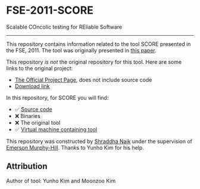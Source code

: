 # FSE-2011-SCORE
Scalable COncolic testing for REliable Software

***

This repository contains information related to the tool SCORE presented in the FSE, 2011. The tool was originally presented in [this paper](http://dl.acm.org/citation.cfm?id=2025180).

This repository _is not_ the original repository for this tool. Here are some links to the original project:
* [The Official Project Page](http://swtv.kaist.ac.kr/tools/score), does not include source code
* [Download link](http://swtv.kaist.ac.kr/tools/score/socre-download)

In this repository, for SCORE you will find:
* :white_check_mark: [Source code](https://github.com/SoftwareEngineeringToolDemos/FSE-2011-SCORE/tree/master/SCORE-0.1.1)
* :x: Binaries
* :x: The original tool
* :white_check_mark: [Virtual machine containing tool](https://drive.google.com/open?id=0B6epr-M7ttZGS1ZTRlYza2M2dE0)

This repository was constructed by [Shraddha Naik](https://github.com/Shraddha512) under the supervision of [Emerson Murphy-Hill](https://github.com/CaptainEmerson). Thanks to Yunho Kim for his help. 

## Attribution

Author of tool: Yunho Kim and Moonzoo Kim

